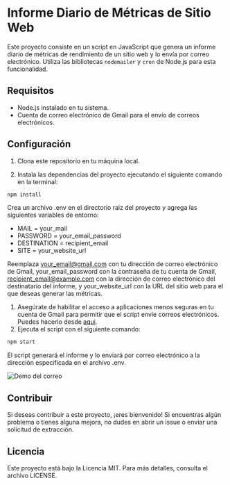 # Informe Diario de Métricas de Sitio Web

Este proyecto consiste en un script en JavaScript que genera un informe diario de métricas de rendimiento de un sitio web y lo envía por correo electrónico. Utiliza las bibliotecas `nodemailer` y `cron` de Node.js para esta funcionalidad.

## Requisitos

- Node.js instalado en tu sistema.
- Cuenta de correo electrónico de Gmail para el envío de correos electrónicos.

## Configuración

1. Clona este repositorio en tu máquina local.

2. Instala las dependencias del proyecto ejecutando el siguiente comando en la terminal:

```bash
npm install
```

Crea un archivo .env en el directorio raíz del proyecto y agrega las siguientes variables de entorno:

- MAIL = your_mail
- PASSWORD = your_email_password
- DESTINATION = recipient_email
- SITE = your_website_url

Reemplaza your_email@gmail.com con tu dirección de correo electrónico de Gmail, your_email_password con la contraseña de tu cuenta de Gmail, recipient_email@example.com con la dirección de correo electrónico del destinatario del informe, y your_website_url con la URL del sitio web para el que deseas generar las métricas.

1. Asegúrate de habilitar el acceso a aplicaciones menos seguras en tu cuenta de Gmail para permitir que el script envíe correos electrónicos. Puedes hacerlo desde [aqui](https://myaccount.google.com/lesssecureapps?pli=1&rapt=AEjHL4PYtIbnkUGzoTwAcIWGmNvodFjSq4h9CTenS-bOBFz9DTKB3272F9joHVrod-ITce1cIyFpmK6yujfXjkryVnRCCPGjfNPDNrH6HxBmePCYvNgidqQ).
2. Ejecuta el script con el siguiente comando:

```bash
npm start
```

El script generará el informe y lo enviará por correo electrónico a la dirección especificada en el archivo .env.

![Demo del correo](https://alberto-arias.com/public/mail2.png)

## Contribuir

Si deseas contribuir a este proyecto, ¡eres bienvenido! Si encuentras algún problema o tienes alguna mejora, no dudes en abrir un issue o enviar una solicitud de extracción.

## Licencia
Este proyecto está bajo la Licencia MIT. Para más detalles, consulta el archivo LICENSE.
